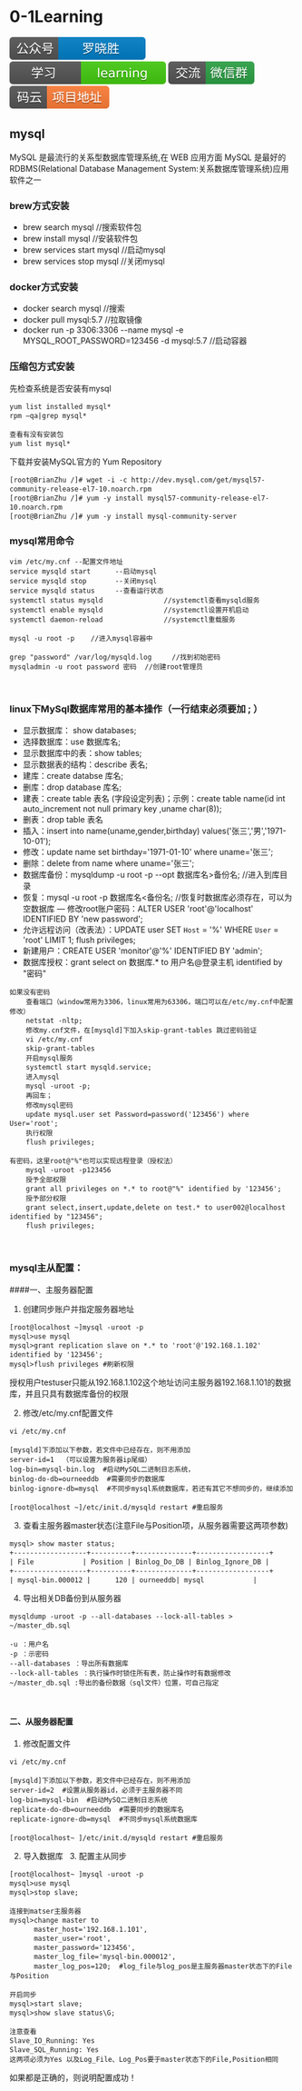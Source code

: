 # 0-1Learning

![alt text](../static/common/svg/luoxiaosheng.svg "公众号")
![alt text](../static/common/svg/luoxiaosheng_learning.svg "学习")
![alt text](../static/common/svg/luoxiaosheng_wechat.svg "微信")
![alt text](../static/common/svg/luoxiaosheng_gitee.svg "码云")

## mysql
MySQL 是最流行的关系型数据库管理系统,在 WEB 应用方面 MySQL 是最好的 RDBMS(Relational Database Management System:关系数据库管理系统)应用软件之一

### brew方式安装
- brew search mysql   //搜索软件包
- brew install mysql  //安装软件包
- brew services start mysql   //启动mysql
- brew services stop mysql   //关闭mysql

### docker方式安装
- docker search mysql //搜索
- docker pull mysql:5.7    //拉取镜像
- docker run -p 3306:3306 --name mysql -e MYSQL_ROOT_PASSWORD=123456 -d mysql:5.7    //启动容器

### 压缩包方式安装
先检查系统是否安装有mysql
```
yum list installed mysql*
rpm –qa|grep mysql*

查看有没有安装包
yum list mysql* 
```
下载并安装MySQL官方的 Yum Repository
```
[root@BrianZhu /]# wget -i -c http://dev.mysql.com/get/mysql57-community-release-el7-10.noarch.rpm
[root@BrianZhu /]# yum -y install mysql57-community-release-el7-10.noarch.rpm
[root@BrianZhu /]# yum -y install mysql-community-server
```

### mysql常用命令
```
vim /etc/my.cnf --配置文件地址
service mysqld start      --启动mysql
service mysqld stop       --关闭mysql
service mysqld status     --查看运行状态
systemctl status mysqld               //systemctl查看mysqld服务
systemctl enable mysqld               //systemctl设置开机启动
systemctl daemon-reload               //systemctl重载服务

mysql -u root -p    //进入mysql容器中

grep "password" /var/log/mysqld.log     //找到初始密码 
mysqladmin -u root password 密码  //创建root管理员
```

 
### linux下MySql数据库常用的基本操作（一行结束必须要加 ; ）
- 显示数据库： show databases;
- 选择数据库：use 数据库名;
- 显示数据库中的表：show tables;
- 显示数据表的结构：describe 表名;
- 建库：create databse 库名;
- 删库：drop database 库名;
- 建表：create table 表名 (字段设定列表)；示例：create table name(id int auto_increment not null primary key ,uname char(8));
- 删表：drop table 表名
- 插入：insert into name(uname,gender,birthday) values('张三','男','1971-10-01');
- 修改：update name set birthday='1971-01-10' where uname='张三';
- 删除：delete from name where uname='张三';
- 数据库备份：mysqldump -u root -p --opt 数据库名>备份名; //进入到库目录
- 恢复：mysql -u root -p 数据库名<备份名; //恢复时数据库必须存在，可以为空数据库
— 修改root账户密码：ALTER USER 'root'@'localhost' IDENTIFIED BY 'new password'; 
- 允许远程访问（改表法）：UPDATE user SET `Host` = '%' WHERE `User` = 'root' LIMIT 1; flush privileges;
- 新建用户：CREATE USER 'monitor'@'%' IDENTIFIED BY 'admin';
- 数据库授权：grant select on 数据库.* to 用户名@登录主机 identified by "密码"
```
如果没有密码
    查看端口（window常用为3306，linux常用为63306，端口可以在/etc/my.cnf中配置修改）
    netstat -nltp;
    修改my.cnf文件，在[mysqld]下加入skip-grant-tables 跳过密码验证
    vi /etc/my.cnf
    skip-grant-tables
    开启mysql服务
    systemctl start mysqld.service;
    进入mysql
    mysql -uroot -p;
    再回车；
    修改mysql密码
    update mysql.user set Password=password('123456') where User='root';
    执行权限
    flush privileges;

有密码，这里root@"%"也可以实现远程登录（授权法）
    mysql -uroot -p123456
    授予全部权限 
    grant all privileges on *.* to root@"%" identified by '123456';
    授予部分权限    
    grant select,insert,update,delete on test.* to user002@localhost identified by "123456";
    flush privileges;
```
 
### mysql主从配置：

####一、主服务器配置
1. 创建同步账户并指定服务器地址
```
[root@localhost ~]mysql -uroot -p
mysql>use mysql
mysql>grant replication slave on *.* to 'root'@'192.168.1.102' identified by '123456';
mysql>flush privileges #刷新权限
```
授权用户testuser只能从192.168.1.102这个地址访问主服务器192.168.1.101的数据库，并且只具有数据库备份的权限

2. 修改/etc/my.cnf配置文件
```
vi /etc/my.cnf

[mysqld]下添加以下参数，若文件中已经存在，则不用添加
server-id=1  （可以设置为服务器ip尾缀）
log-bin=mysql-bin.log  #启动MySQL二进制日志系统，
binlog-do-db=ourneeddb  #需要同步的数据库
binlog-ignore-db=mysql  #不同步mysql系统数据库，若还有其它不想同步的，继续添加

[root@localhost ~]/etc/init.d/mysqld restart #重启服务
```
 
3. 查看主服务器master状态(注意File与Position项，从服务器需要这两项参数)
```
mysql> show master status;
+------------------+----------+--------------+------------------+
| File            | Position | Binlog_Do_DB | Binlog_Ignore_DB |
+------------------+----------+--------------+------------------+
| mysql-bin.000012 |      120 | ourneeddb| mysql            |
```
4. 导出相关DB备份到从服务器
```
mysqldump -uroot -p --all-databases --lock-all-tables > ~/master_db.sql

-u ：用户名
-p ：示密码
--all-databases ：导出所有数据库
--lock-all-tables ：执行操作时锁住所有表，防止操作时有数据修改
~/master_db.sql :导出的备份数据（sql文件）位置，可自己指定
```

 
#### 二、从服务器配置
1. 修改配置文件
```
vi /etc/my.cnf

[mysqld]下添加以下参数，若文件中已经存在，则不用添加
server-id=2  #设置从服务器id，必须于主服务器不同
log-bin=mysql-bin  #启动MySQ二进制日志系统
replicate-do-db=ourneeddb  #需要同步的数据库名
replicate-ignore-db=mysql  #不同步mysql系统数据库

[root@localhost~ ]/etc/init.d/mysqld restart #重启服务
```
 
2. 导入数据库
  
3. 配置主从同步
```
[root@localhost~ ]mysql -uroot -p
mysql>use mysql 
mysql>stop slave;

连接到matser主服务器
mysql>change master to
      master_host='192.168.1.101',
      master_user='root',
      master_password='123456',
      master_log_file='mysql-bin.000012',        
      master_log_pos=120;  #log_file与log_pos是主服务器master状态下的File与Position

开启同步
mysql>start slave;
mysql>show slave status\G;

注意查看
Slave_IO_Running: Yes  
Slave_SQL_Running: Yes 
这两项必须为Yes 以及Log_File、Log_Pos要于master状态下的File,Position相同
```
如果都是正确的，则说明配置成功！



